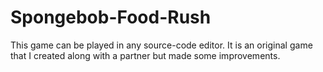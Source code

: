# Spongebob-Food-Rush

This game can be played in any source-code editor. It is an original game that I created along with a partner but made some improvements. 
